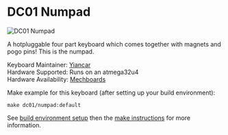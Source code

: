 # DC01 Numpad

![DC01 Numpad](https://i.imgur.com/PTn0sp8.jpg)

A hotpluggable four part keyboard which comes together with magnets and pogo pins! This is the numpad.

Keyboard Maintainer: [Yiancar](https://github.com/yiancar)  
Hardware Supported: Runs on an atmega32u4  
Hardware Availability: [Mechboards](https://mechboards.co.uk/)  

Make example for this keyboard (after setting up your build environment):

    make dc01/numpad:default

See [build environment setup](https://docs.qmk.fm/build_environment_setup.html) then the [make instructions](https://docs.qmk.fm/make_instructions.html) for more information.
